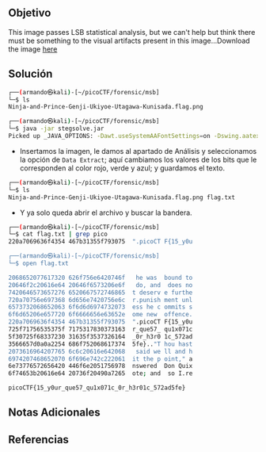 ## Objetivo
This image passes LSB statistical analysis, but we can't help but think there must be something to the visual artifacts present in this image...Download the image [here](https://artifacts.picoctf.net/c/305/Ninja-and-Prince-Genji-Ukiyoe-Utagawa-Kunisada.flag.png)
## Solución

```bash
┌──(armando㉿kali)-[~/picoCTF/forensic/msb]
└─$ ls
Ninja-and-Prince-Genji-Ukiyoe-Utagawa-Kunisada.flag.png

┌──(armando㉿kali)-[~/picoCTF/forensic/msb]
└─$ java -jar stegsolve.jar 
Picked up _JAVA_OPTIONS: -Dawt.useSystemAAFontSettings=on -Dswing.aatext=true
```
- Insertamos la imagen, le damos al apartado de Análisis y seleccionamos la opción de `Data Extract`; aquí cambiamos los valores de los bits que le corresponden al color rojo, verde y azul; y guardamos el texto.
```bash
┌──(armando㉿kali)-[~/picoCTF/forensic/msb]
└─$ ls
Ninja-and-Prince-Genji-Ukiyoe-Utagawa-Kunisada.flag.png flag.txt
```
- Y ya solo queda abrir el archivo y buscar la bandera.
```bash
┌──(armando㉿kali)-[~/picoCTF/forensic/msb]
└─$ cat flag.txt | grep pico
220a7069636f4354 467b31355f793075  ".picoCT F{15_y0u

┌──(armando㉿kali)-[~/picoCTF/forensic/msb]
└─$ open flag.txt 

2068652077617320 626f756e6420746f   he was  bound to
20646f2c20616e64 20646f6573206e6f   do, and  does no
7420646573657276 6520667572746865  t deserv e furthe
720a70756e697368 6d656e7420756e6c  r.punish ment unl
6573732068652063 6f6d6d6974732073  ess he c ommits s
6f6d65206e657720 6f6666656e63652e  ome new  offence.
220a7069636f4354 467b31355f793075  ".picoCT F{15_y0u
725f71756535375f 7175317830373163  r_que57_ qu1x071c
5f30725f68337230 31635f3537326164  _0r_h3r0 1c_572ad
3566657d0a0a2254 686f752068617374  5fe}.."T hou hast
2073616964207765 6c6c20616e642068   said we ll and h
6974207468652070 6f696e742c222061  it the p oint," a
6e73776572656420 446f6e2051756978  nswered  Don Quix
6f74653b20616e64 20736f20490a7265  ote; and  so I.re

picoCTF{15_y0ur_que57_qu1x071c_0r_h3r01c_572ad5fe}
```
## Notas Adicionales
## Referencias
